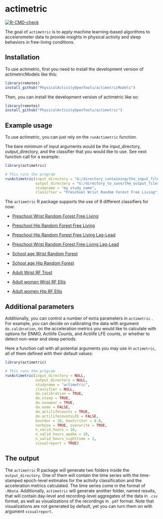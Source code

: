 # actimetric

<!-- badges: start -->

[![R-CMD-check](https://github.com/PhysicalActivityOpenTools/actimetric/actions/workflows/R-CMD-check.yaml/badge.svg)](https://github.com/PhysicalActivityOpenTools/actimetric/actions/workflows/R-CMD-check.yaml)
<!-- badges: end -->

The goal of `actimetric` is to apply machine learning-based algorithms to accelerometer data to provide insights in physical activity and sleep behaviors in free-living conditions.

## Installation

To use actimetric, first you need to install the development version of actimetricModels like this:

``` r
library(remotes)
install_github("PhysicalActivityOpenTools/actimetricModels")
```

Then, you can install the development version of actimetric like so:

``` r
library(remotes)
install_github("PhysicalActivityOpenTools/actimetric")
```

## Example usage

To use actimetric, you can just rely on the `runActimetric` function.

The bare minimum of input arguments would be the input_directory, output_directory, and the classifier that you would like to use. See next function call for a example:

``` r
library(actimetric)

# This runs the program
runActimetric(input_directory = "G:/directory_containing/the_input_files/",
              output_directory = "G:/directory_to_save/the_output_files/",
              studyname = "my_study_name",
              classifier = "Preschool Wrist Random Forest Free Living")
```

The `actimetric` R package supports the use of 9 different classifiers for now:

-   [Preschool Wrist Random Forest Free Living](https://pubmed.ncbi.nlm.nih.gov/29059107/)

-   [Preschool Hip Random Forest Free Living](https://pubmed.ncbi.nlm.nih.gov/29059107/)

-   [Preschool Hip Random Forest Free Living Lag-Lead](https://pubmed.ncbi.nlm.nih.gov/29059107/)

-   [Preschool Wrist Random Forest Free Living Lag-Lead](https://pubmed.ncbi.nlm.nih.gov/29059107/)

-   [School age Wrist Random Forest](https://pubmed.ncbi.nlm.nih.gov/25340887/)

-   [School age Hip Random Forest](https://pubmed.ncbi.nlm.nih.gov/25340887/)

-   [Adult Wrist RF Trost](https://pubmed.ncbi.nlm.nih.gov/27372275/)

-   [Adult women Wrist RF Ellis](https://pubmed.ncbi.nlm.nih.gov/26673126/)

-   [Adult women Hip RF Ellis](https://pubmed.ncbi.nlm.nih.gov/26673126/)


## Additional parameters

Additionally, you can control a number of extra parameters in `actimetric` . For example, you can decide on calibrating the data with argument `do.calibration`, on the acceleration metrics you would like to calculate with options for ENMO, Actilife Counts, and Actilife LFE counts, or whether to detect non-wear and sleep periods.

Here a function call with all potential arguments you may use in `actimetric`, all of them defined with their default values:

``` r
library(actimetric)

# This runs the program
runActimetric(input_directory = NULL,
              output_directory = NULL,
              studyname = "actimetric",
              classifier = NULL,
              do.calibration = TRUE,
              do.sleep = TRUE,
              do.nonwear = TRUE,
              do.enmo = FALSE,
              do.actilifecounts = TRUE,
              do.actilifecountsLFE = FALSE,
              boutdur = 10, boutcriter = 0.8,
              verbose = TRUE, overwrite = TRUE,
              n_valid_hours = 16,
              n_valid_hours_awake = 10,
              n_valid_hours_nighttime = 2,
              visualreport = TRUE)
```

## The output

The `actimetric` R package will generate two folders inside the `output_directory`. One of them will contain the time series with the time-stamped epoch-level estimates for the activity classification and the acceleration metrics calculated. The time series come in the format of `.RData`. Additionally, `actimetric` will generate another folder, named results, that will contain day-level and recording-level aggregates of the data in `.csv` format, as well as visualizations of the recordings in `.pdf` format. Note that visualizations are not generated by default, yet you can turn them on with argument `visualreport`.
